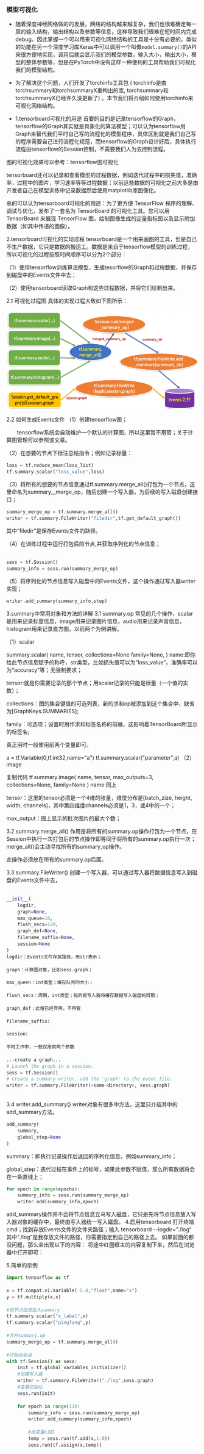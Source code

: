 ### 模型可视化

- 随着深度神经网络做的的发展，网络的结构越来越复杂，我们也很难确定每一层的输入结构，输出结构以及参数等信息，这样导致我们很难在短时间内完成debug。因此掌握一个可以用来可视化网络结构的工具是十分有必要的。类似的功能在另一个深度学习库Keras中可以调用一个叫做`model.summary()`的API来很方便地实现，调用后就会显示我们的模型参数，输入大小，输出大小，模型的整体参数等，但是在PyTorch中没有这样一种便利的工具帮助我们可视化我们的模型结构。

- 为了解决这个问题，人们开发了torchinfo工具包 ( torchinfo是由torchsummary和torchsummaryX重构出的库, torchsummary和torchsummaryX已经许久没更新了) 。本节我们将介绍如何使用torchinfo来可视化网络结构。
- 1.tensorboard可视化的用途
首要的目的是记录tensorflow的Graph，tensorflow的Graph其实就是具象化的算法模型；可以认为tensorflow用Graph来替代我们平时自己写的流程化的模型程序，具体区别就是我们自己写的程序需要自己进行流程化规范，而tensorflow的Graph设计好后，具体执行流程由tensorflow的Session控制，不需要我们人为去控制流程。

图的可视化效果可以参考：tensorflow图可视化

tensorboard还可以记录和查看模型的过程数据，例如迭代过程中的损失值，准确率，过程中的图片，学习速率等等过程数据；以前这些数据的可视化之前大多是由开发者自己在模型训练中记录数据然后使用matplotlib库图像化。

总的可以认为tensorboard可视化的用途：为了更方便 TensorFlow 程序的理解、调试与优化，发布了一套名为 TensorBoard 的可视化工具。您可以用 TensorBoard 来展现 TensorFlow 图，绘制图像生成的定量指标图以及显示附加数据（如其中传递的图像）。

2.tensorboard可视化的实现过程
tensorboard是一个用来画图的工具，但是自己不生产数据，它只是数据的搬运工。数据是来自于tensorflow模型的训练过程，所以可视化的过程按照时间顺序可以分为2个部分：

（1）使用tensorflow训练算法模型，生成tesorflow的Graph和过程数据，并保存到磁盘中的Events文件中去；

（2）使用tensorboard读取Graph和这些过程数据，并将它们绘制出来。

2.1 可视化过程图
具体的实现过程大致如下图所示：
![img.png](img.png)

2.2 如何生成Events文件
（1）创建tensorflow图；

　　tensorflow系统会自动维护一个默认的计算图，所以这里暂不用管；关于计算图管理可以参照该文章。

（2）在想要的节点下标注总结指令；例如记录标量：
```python
loss = tf.reduce_mean(loss_list)
tf.summary.scalar("loss_value",loss)
```
（3）将所有的想要的节点信息通过tf.summary.merge_all()打包为一个节点，这里命名为summary__merge_op，随后创建一个写入器，为后续的写入磁盘创建接口；
```python
summary_merge_op = tf.summary.merge_all()
writer = tf.summary.FileWriter("filedir",tf.get_default_graph())
```
其中“filedir”是保存Events文件的路径。

（4）在训练过程中运行打包后的节点,并获取序列化的节点信息；
```python

sess = tf.Session()
summary_info = sess.run(summary_merge_op)
```
（5）将序列化的节点信息写入磁盘中的Events文件，这个操作通过写入器writer实现；
```python
writer.add_summary(summary_info,step)
```
3.summary中常用对象和方法的详解
3.1 summary.op
常见的几个操作，scalar是用来记录标量信息，image用来记录图片信息，audio用来记录声音信息，histogram用来记录直方图，以前两个为例讲解。

（1）scalar

summary.scalar(
    name,
    tensor,
    collections=None
    family=None,
)
name:即你给此节点信息赋予的称呼，str类型，比如损失值可以为“loss_value”，准确率可以为“accuracy”等；无强制要求；

tensor:就是你需要记录的那个节点；用scalar记录的只能是标量（一个值的实数）；

collections：图的集合键值的可选列表，新的求和op被添加到这个集合中，缺省为[GraphKeys.SUMMARIES];

family：可选项；设置时用作求和标签名称的前缀，这影响着TensorBoard所显示的标签名;

真正用时一般使用前两个变量即可。

a = tf.Variable(0,tf.int32,name="a")
tf.summary.scalar("parameter",a)
（2）image

复制代码
tf.summary.image(
    name,
    tensor,
    max_outputs=3,
    collections=None,
    family=None
)
name:同上

tensor：这里的tensor必须是一个4维的张量，维度分布是[batch_zize, height, width, channels]，其中第四维度channels必须是1，3，或4中的一个；

max_output：图上显示的批次图片的最大个数；

 

 3.2 summary.merge_all()
作用是将所有的summary.op操作打包为一个节点，在Session中执行一次打包后的节点操作即等同于将所有的summary.op执行一次；merge_all()会主动寻找所有的summary_op操作。

此操作必须放在所有的summary.op后面。

 

3.3 summary.FileWriter()
创建一个写入器，可以通过写入器将数据信息写入到磁盘的Events文件中去，

```python

__init__(
    logdir,
    graph=None,
    max_queue=10,
    flush_secs=120,
    graph_def=None,
    filename_suffix=None,
    session=None
)
logdir：Events文件存放路径，用str表示；

graph：计算图对象，比如sess.graph；

max_queen：int类型；缓存队列的大小；

flush_secs：周期，int类型；指的是写入器将缓存数据写入磁盘的周期；

graph_def：此值已经弃用，不用管

filename_suffix:

session:

平时工作中，一般仅用前两个参数

...create a graph...
# Launch the graph in a session.
sess = tf.Session()
# Create a summary writer, add the 'graph' to the event file.
writer = tf.summary.FileWriter(<some-directory>, sess.graph)
 
```
3.4 writer.add_summary()
writer对象有很多中方法，这里只介绍其中的add_summary方法。
```python
add_summary(
    summary,
    global_step=None
)
```

summary：即执行记录操作后返回的序列化信息，例如summary_info；

global_step：迭代过程在事件上的标号，如果此参数不赋值，那么所有数据将会在一条直线上；
```python
for epoch in range(epochs):
    summary_info = sess.run(summary_merge_op)
    writer.add(summary_info,epoch)
```
add_summary操作并不会将节点信息立马写入磁盘，它只是先将节点信息放入写入器对象的缓存中，最终由写入器统一写入磁盘。
4.启用tensorboard
打开终端cmd；找到存放Events文件的文件夹路径；输入
tensorboard --logdir="./log"
其中“./log”是我存放文件的路径，你需要指定到自己的路径上去。
如果前面的都没问题，那么会出现以下的内容：
将途中红圈框主的内容复制下来，然后在浏览器中打开即可：

 5.简单的示例
```python
import tensorflow as tf

x = tf.compat.v1.Variable(-5.0,"float",name="x")
y = tf.multiply(x,x)

#将节点信息加入summary
tf.summary.scalar("x_label",x)
tf.summary.scalar("pingfang",y)

#合并summary.op
summary_merge_op = tf.summary.merge_all()

#开始绘会话
with tf.Session() as sess:
    init = tf.global_variables_initializer()
    #创建写入器
    writer = tf.summary.FileWriter("./log",sess.graph)
    #变量初始化
    sess.run(init)

    for epoch in range(11):
        summary_info = sess.run(summary_merge_op)
        writer.add_summary(summary_info,epoch)

        #给变量x加1
        temp = sess.run(tf.add(x,1.0))
        sess.run(tf.assign(x,temp))

```
